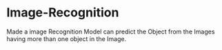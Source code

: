 # Image-Recognition
Made a image Recognition Model can predict the Object from the Images having more than one object in the Image.
